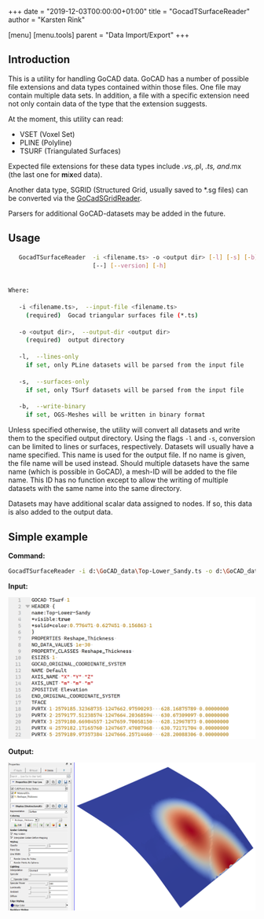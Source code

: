 +++
date = "2019-12-03T00:00:00+01:00"
title = "GocadTSurfaceReader"
author = "Karsten Rink"

[menu]
  [menu.tools]
    parent = "Data Import/Export"
+++

## Introduction

This is a utility for handling GoCAD data. GoCAD has a number of possible file extensions and data types contained within those files. One file may contain multiple data sets. In addition, a file with a specific extension need not only contain data of the type that the extension suggests.

At the moment, this utility can read:

* VSET (Voxel Set)
* PLINE (Polyline)
* TSURF (Triangulated Surfaces)

Expected file extensions for these data types include *.vs,*.pl, *.ts, and*.mx (the last one for **m**i**x**ed data).

Another data type, SGRID (Structured Grid, usually saved to *.sg files) can be converted via the [GoCadSGridReader](../../meshing/gocadsgridreader).

Parsers for additional GoCAD-datasets may be added in the future.

## Usage

```bash
   GocadTSurfaceReader  -i <filename.ts> -o <output dir> [-l] [-s] [-b]
                        [--] [--version] [-h]


Where:

   -i <filename.ts>,  --input-file <filename.ts>
     (required)  Gocad triangular surfaces file (*.ts)

   -o <output dir>,  --output-dir <output dir>
     (required)  output directory

   -l,  --lines-only
     if set, only PLine datasets will be parsed from the input file

   -s,  --surfaces-only
     if set, only TSurf datasets will be parsed from the input file

   -b,  --write-binary
     if set, OGS-Meshes will be written in binary format
```

Unless specified otherwise, the utility will convert all datasets and write them to the specified output directory. Using the flags ```-l``` and ```-s```, conversion can be limited to lines or surfaces, respectively. Datasets will usually have a name specified. This name is used for the output file. If no name is given, the file name will be used instead. Should multiple datasets have the same name (which is possible in GoCAD), a mesh-ID will be added to the file name. This ID has no function except to allow the writing of multiple datasets with the same name into the same directory.

Datasets may have additional scalar data assigned to nodes. If so, this data is also added to the output data.

## Simple example

**Command:**

```bash
GocadTSurfaceReader -i d:\GoCAD_data\Top-Lower_Sandy.ts -o d:\GoCAD_data
```

**Input:**

![GoCAD-Header](Surface-GoCad.png#two-third "GoCAD-Header of file containing triangulated surface.")

**Output:**

![Converted surface](Surface-ParaView.png "Converted surface visualised in ParaView with scalar data added to nodes.")
